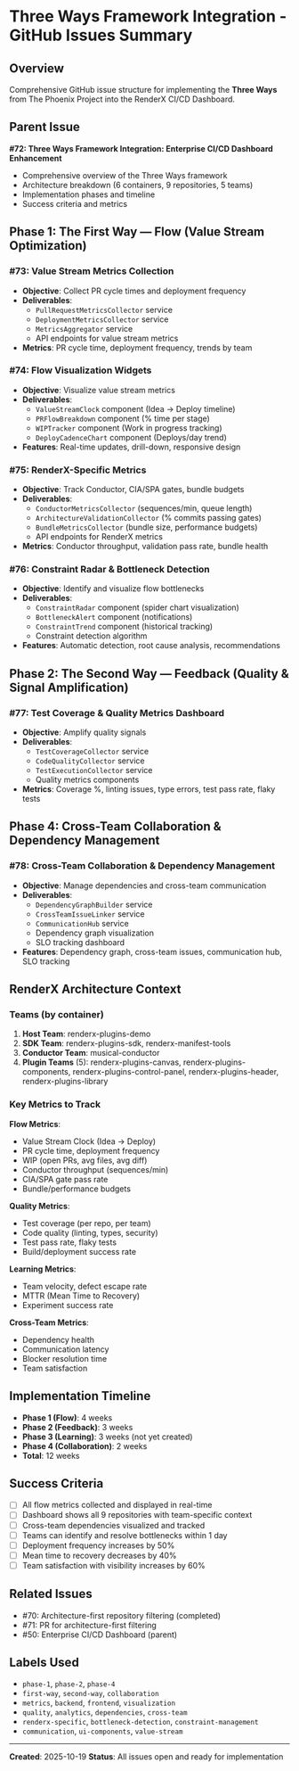 # Three Ways Framework Integration - GitHub Issues Summary

## Overview

Comprehensive GitHub issue structure for implementing the **Three Ways** from The Phoenix Project into the RenderX CI/CD Dashboard.

## Parent Issue

**#72: Three Ways Framework Integration: Enterprise CI/CD Dashboard Enhancement**
- Comprehensive overview of the Three Ways framework
- Architecture breakdown (6 containers, 9 repositories, 5 teams)
- Implementation phases and timeline
- Success criteria and metrics

## Phase 1: The First Way — Flow (Value Stream Optimization)

### #73: Value Stream Metrics Collection
- **Objective**: Collect PR cycle times and deployment frequency
- **Deliverables**:
  - `PullRequestMetricsCollector` service
  - `DeploymentMetricsCollector` service
  - `MetricsAggregator` service
  - API endpoints for value stream metrics
- **Metrics**: PR cycle time, deployment frequency, trends by team

### #74: Flow Visualization Widgets
- **Objective**: Visualize value stream metrics
- **Deliverables**:
  - `ValueStreamClock` component (Idea → Deploy timeline)
  - `PRFlowBreakdown` component (% time per stage)
  - `WIPTracker` component (Work in progress tracking)
  - `DeployCadenceChart` component (Deploys/day trend)
- **Features**: Real-time updates, drill-down, responsive design

### #75: RenderX-Specific Metrics
- **Objective**: Track Conductor, CIA/SPA gates, bundle budgets
- **Deliverables**:
  - `ConductorMetricsCollector` (sequences/min, queue length)
  - `ArchitectureValidationCollector` (% commits passing gates)
  - `BundleMetricsCollector` (bundle size, performance budgets)
  - API endpoints for RenderX metrics
- **Metrics**: Conductor throughput, validation pass rate, bundle health

### #76: Constraint Radar & Bottleneck Detection
- **Objective**: Identify and visualize flow bottlenecks
- **Deliverables**:
  - `ConstraintRadar` component (spider chart visualization)
  - `BottleneckAlert` component (notifications)
  - `ConstraintTrend` component (historical tracking)
  - Constraint detection algorithm
- **Features**: Automatic detection, root cause analysis, recommendations

## Phase 2: The Second Way — Feedback (Quality & Signal Amplification)

### #77: Test Coverage & Quality Metrics Dashboard
- **Objective**: Amplify quality signals
- **Deliverables**:
  - `TestCoverageCollector` service
  - `CodeQualityCollector` service
  - `TestExecutionCollector` service
  - Quality metrics components
- **Metrics**: Coverage %, linting issues, type errors, test pass rate, flaky tests

## Phase 4: Cross-Team Collaboration & Dependency Management

### #78: Cross-Team Collaboration & Dependency Management
- **Objective**: Manage dependencies and cross-team communication
- **Deliverables**:
  - `DependencyGraphBuilder` service
  - `CrossTeamIssueLinker` service
  - `CommunicationHub` service
  - Dependency graph visualization
  - SLO tracking dashboard
- **Features**: Dependency graph, cross-team issues, communication hub, SLO tracking

## RenderX Architecture Context

### Teams (by container)
1. **Host Team**: renderx-plugins-demo
2. **SDK Team**: renderx-plugins-sdk, renderx-manifest-tools
3. **Conductor Team**: musical-conductor
4. **Plugin Teams** (5): renderx-plugins-canvas, renderx-plugins-components, renderx-plugins-control-panel, renderx-plugins-header, renderx-plugins-library

### Key Metrics to Track

**Flow Metrics**:
- Value Stream Clock (Idea → Deploy)
- PR cycle time, deployment frequency
- WIP (open PRs, avg files, avg diff)
- Conductor throughput (sequences/min)
- CIA/SPA gate pass rate
- Bundle/performance budgets

**Quality Metrics**:
- Test coverage (per repo, per team)
- Code quality (linting, types, security)
- Test pass rate, flaky tests
- Build/deployment success rate

**Learning Metrics**:
- Team velocity, defect escape rate
- MTTR (Mean Time to Recovery)
- Experiment success rate

**Cross-Team Metrics**:
- Dependency health
- Communication latency
- Blocker resolution time
- Team satisfaction

## Implementation Timeline

- **Phase 1 (Flow)**: 4 weeks
- **Phase 2 (Feedback)**: 3 weeks
- **Phase 3 (Learning)**: 3 weeks (not yet created)
- **Phase 4 (Collaboration)**: 2 weeks
- **Total**: 12 weeks

## Success Criteria

- [ ] All flow metrics collected and displayed in real-time
- [ ] Dashboard shows all 9 repositories with team-specific context
- [ ] Cross-team dependencies visualized and tracked
- [ ] Teams can identify and resolve bottlenecks within 1 day
- [ ] Deployment frequency increases by 50%
- [ ] Mean time to recovery decreases by 40%
- [ ] Team satisfaction with visibility increases by 60%

## Related Issues

- #70: Architecture-first repository filtering (completed)
- #71: PR for architecture-first filtering
- #50: Enterprise CI/CD Dashboard (parent)

## Labels Used

- `phase-1`, `phase-2`, `phase-4`
- `first-way`, `second-way`, `collaboration`
- `metrics`, `backend`, `frontend`, `visualization`
- `quality`, `analytics`, `dependencies`, `cross-team`
- `renderx-specific`, `bottleneck-detection`, `constraint-management`
- `communication`, `ui-components`, `value-stream`

---

**Created**: 2025-10-19
**Status**: All issues open and ready for implementation

